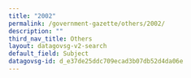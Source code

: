 ```yaml
---
title: "2002"
permalink: /government-gazette/others/2002/
description: ""
third_nav_title: Others
layout: datagovsg-v2-search
default_field: Subject
datagovsg-id: d_e37de25ddc709ecad3b07db52d4da06e
---
```

